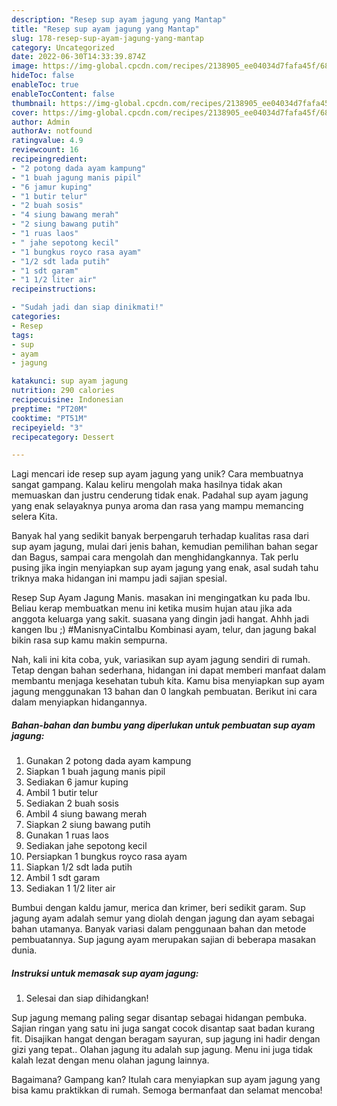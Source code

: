 ```yaml
---
description: "Resep sup ayam jagung yang Mantap"
title: "Resep sup ayam jagung yang Mantap"
slug: 178-resep-sup-ayam-jagung-yang-mantap
category: Uncategorized
date: 2022-06-30T14:33:39.874Z
image: https://img-global.cpcdn.com/recipes/2138905_ee04034d7fafa45f/680x482cq70/sup-ayam-jagung-foto-resep-utama.jpg
hideToc: false
enableToc: true
enableTocContent: false
thumbnail: https://img-global.cpcdn.com/recipes/2138905_ee04034d7fafa45f/680x482cq70/sup-ayam-jagung-foto-resep-utama.jpg
cover: https://img-global.cpcdn.com/recipes/2138905_ee04034d7fafa45f/680x482cq70/sup-ayam-jagung-foto-resep-utama.jpg
author: Admin
authorAv: notfound
ratingvalue: 4.9
reviewcount: 16
recipeingredient:
- "2 potong dada ayam kampung"
- "1 buah jagung manis pipil"
- "6 jamur kuping"
- "1 butir telur"
- "2 buah sosis"
- "4 siung bawang merah"
- "2 siung bawang putih"
- "1 ruas laos"
- " jahe sepotong kecil"
- "1 bungkus royco rasa ayam"
- "1/2 sdt lada putih"
- "1 sdt garam"
- "1 1/2 liter air"
recipeinstructions:

- "Sudah jadi dan siap dinikmati!"
categories:
- Resep
tags:
- sup
- ayam
- jagung

katakunci: sup ayam jagung 
nutrition: 290 calories
recipecuisine: Indonesian
preptime: "PT20M"
cooktime: "PT51M"
recipeyield: "3"
recipecategory: Dessert

---
```





Lagi mencari ide resep sup ayam jagung yang unik? Cara membuatnya sangat gampang. Kalau keliru mengolah maka hasilnya tidak akan memuaskan dan justru cenderung tidak enak. Padahal sup ayam jagung yang enak selayaknya punya aroma dan rasa yang mampu memancing selera Kita.





Banyak hal yang sedikit banyak berpengaruh terhadap kualitas rasa dari sup ayam jagung, mulai dari jenis bahan, kemudian pemilihan bahan segar dan Bagus, sampai cara mengolah dan menghidangkannya. Tak perlu pusing jika ingin menyiapkan sup ayam jagung yang enak,      asal sudah tahu triknya maka hidangan ini mampu jadi sajian spesial.














Resep Sup Ayam Jagung Manis. masakan ini mengingatkan ku pada Ibu. Beliau kerap membuatkan menu ini ketika musim hujan atau jika ada anggota keluarga yang sakit. suasana yang dingin jadi hangat. Ahhh jadi kangen Ibu ;) #ManisnyaCintaIbu Kombinasi ayam, telur, dan jagung bakal bikin rasa sup kamu makin sempurna.






Nah, kali ini kita coba, yuk, variasikan sup ayam jagung sendiri di rumah. Tetap dengan bahan sederhana, hidangan ini dapat memberi manfaat dalam membantu menjaga kesehatan tubuh kita. Kamu bisa menyiapkan sup ayam jagung menggunakan 13 bahan dan 0 langkah pembuatan. Berikut ini cara dalam menyiapkan hidangannya.

<!--inarticleads1-->

##### Bahan-bahan dan bumbu yang diperlukan untuk pembuatan sup ayam jagung:

1. Gunakan 2 potong dada ayam kampung
1. Siapkan 1 buah jagung manis pipil
1. Sediakan 6 jamur kuping
1. Ambil 1 butir telur
1. Sediakan 2 buah sosis
1. Ambil 4 siung bawang merah
1. Siapkan 2 siung bawang putih
1. Gunakan 1 ruas laos
1. Sediakan  jahe sepotong kecil
1. Persiapkan 1 bungkus royco rasa ayam
1. Siapkan 1/2 sdt lada putih
1. Ambil 1 sdt garam
1. Sediakan 1 1/2 liter air


Bumbui dengan kaldu jamur, merica dan krimer, beri sedikit garam. Sup jagung ayam adalah semur yang diolah dengan jagung dan ayam sebagai bahan utamanya. Banyak variasi dalam penggunaan bahan dan metode pembuatannya. Sup jagung ayam merupakan sajian di beberapa masakan dunia. 

<!--inarticleads2-->

##### Instruksi untuk memasak sup ayam jagung:


1. Selesai dan siap dihidangkan!

Sup jagung memang paling segar disantap sebagai hidangan pembuka. Sajian ringan yang satu ini juga sangat cocok disantap saat badan kurang fit. Disajikan hangat dengan beragam sayuran, sup jagung ini hadir dengan gizi yang tepat.. Olahan jagung itu adalah sup jagung. Menu ini juga tidak kalah lezat dengan menu olahan jagung lainnya. 

Bagaimana? Gampang kan? Itulah cara menyiapkan sup ayam jagung yang bisa kamu praktikkan di rumah. Semoga bermanfaat dan selamat mencoba!
